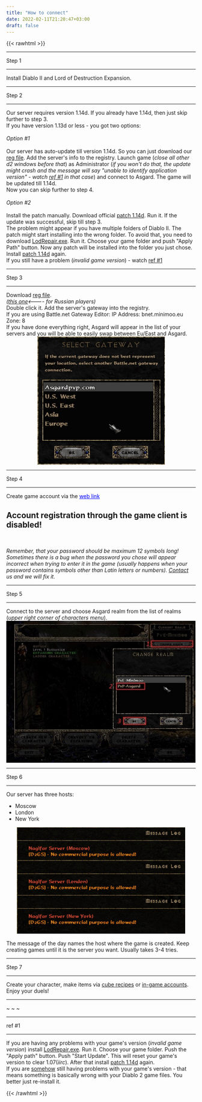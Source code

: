 ```yaml
---
title: "How to connect"
date: 2022-02-11T21:20:47+03:00
draft: false
---
```

{{< rawhtml >}}
  <p class="speshal-fancy-custom">

<hr>
Step 1
<hr>
<p>
Install Diablo II and Lord of Destruction Expansion.
</p>
<hr>
Step 2
<hr>
<p>
Our server requires version 1.14d. If you already have 1.14d, then just skip further to step 3.<br>
If you have version 1.13d or less - you got two options:<br><br>
<em>Option #1</em><br><br>
Our server has auto-update till version 1.14d. So you can just download our <a href="https://drive.google.com/uc?authuser=0&amp;id=1uiEPp6MkNFN3Tj_ZjnZ2c4seVwEcfrgE&amp;export=download" target="_blank" rel="noopener noreferrer">reg file</a>. Add the server's info to the registry. Launch game (<em>close all other d2 windows before that</em>) as Administrator (<em>if you won't do that, the update might crash and the message will say "unable to identify application version" - watch <a href="#ref1">ref #1</a> in that case</em>) and connect to Asgard. The game will be updated till 1.14d. <br>
Now you can skip further&nbsp;to step 4.<br><br>
<em>Option #2</em><br><br>
Install the patch manually. Download official <a href="http://ftp.blizzard.com/pub/diablo2exp/patches/PC/LODPatch_114d.exe" target="_blank" rel="noopener noreferrer">patch 1.14d</a>. Run it. If the update was successful, skip till step 3.<br>
The problem might appear if you have multiple folders of Diablo II. The patch might start installing into the wrong folder. To avoid that, you need to download <a href="https://drive.google.com/uc?authuser=0&amp;id=1bcOCMcdadPi_ff05wLMpnTUAUDVg_4TN&amp;export=download" target="_blank" rel="noopener noreferrer">LodRepair.exe</a>. Run it. Choose your game folder and push "Apply Path" button. Now any patch will be installed into the folder you just chose. Install <a href="http://ftp.blizzard.com/pub/diablo2exp/patches/PC/LODPatch_114d.exe" target="_blank" rel="noopener noreferrer">patch 1.14d</a> again. <br>
If you still have a problem (<em>invalid game version</em>) - watch <a href="#ref1">ref #1</a>
</p>
<hr>
Step 3
<hr>
<p>
Download <a href="https://drive.google.com/uc?authuser=0&amp;id=1uiEPp6MkNFN3Tj_ZjnZ2c4seVwEcfrgE&amp;export=download" target="_blank" rel="noopener noreferrer">reg file</a>.<br>
<em>(<a href="https://drive.google.com/uc?authuser=0&amp;id=1AFhantad_4D5-2bvLeyUoxmbuKqDLCHF&amp;export=download" target="_blank" rel="noopener noreferrer">this one</a>&lt;---- for Russian players)</em><br>
Double click it. Add the server's gateway into the registry.<br>
If you are using Battle.net Gateway Editor:
IP Address: bnet.minimoo.eu<br>
Zone: 8<br>
If you have done everything right, Asgard will appear in the list of your servers and you will be able to easily swap between Eu/East and Asgard. <br>
<img style="display: block; margin-left: auto; margin-right: auto;" src="/images/gateway.png" alt="gateway">
</p>
<hr>
Step 4
<hr>
<p>
Create game account via the <a style="color: #0000ff; text-decoration: underline;" href="/create-account" target="_blank" rel="alternate noopener noreferrer">web link</a><br>
<h2> Account registration through the game client is disabled!</h2><br>

<em>Remember, that your password should be maximum 12 symbols long!<br>
Sometimes there is a bug when the password you chose will appear incorrect when trying to enter it in the game (usually happens when your password contains symbols other than Latin letters or numbers). <a href="/contacts" target="_blank" rel="alternate noopener noreferrer">Contact</a> us and we will fix it.</em></span>
</p>
<hr>
Step 5
<hr>
<p>
Connect to the server and choose Asgard realm from the list of realms (<em>upper right corner of characters menu</em>).
<img style="display: block; margin-left: auto; margin-right: auto;" src="/images/realm.png" alt="realm">
</p>
<hr>
Step 6
<hr>
<p>
Our server has three hosts:</p>
<ul>
<li>Moscow</li>
<li>London</li>
<li>New York</li>
</ul>
<img style="display: block; margin-left: auto; margin-right: auto;" src="./images/servers.png" alt="servers"><br>
The message of the day names the host&nbsp;where the game is created. Keep creating games until it is the server you want. Usually takes 3-4 tries.
</p>
<hr>
Step 7
<hr>
<p>
Create your character, make items via <a href="/cube-recipes" target="_blank" rel="noopener noreferrer">cube recipes</a> or <a href="/mod-info" target="_blank" rel="noopener noreferrer">in-game accounts</a>. Enjoy your duels!
</p>
<hr>
~
~
~
<hr>
<p id="ref1">ref #1</p>
<hr>
<p>
If you are having any problems with your game's version (<em>invalid game version</em>) install <a href="https://drive.google.com/uc?authuser=0&amp;id=1bcOCMcdadPi_ff05wLMpnTUAUDVg_4TN&amp;export=download" target="_blank" rel="noopener noreferrer">LodRepair.exe</a>. Run it. Choose your game folder. Push the "Apply path" button. Push "Start Update". This will reset your game's version to clear 1.07(<em>iirc</em>). After that install <a href="http://ftp.blizzard.com/pub/diablo2exp/patches/PC/LODPatch_114d.exe" target="_blank" rel="noopener noreferrer">patch 1.14d</a> again.
<br>
If you are <span style="text-decoration: underline;">somehow</span> still having problems with your game's version - that means something is basically wrong with your Diablo 2 game files. You better just re-install it.
</p>
{{< /rawhtml >}}